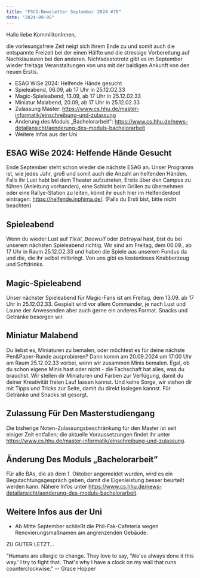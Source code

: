 ```yaml
---
title: "FSCS-Newsletter September 2024 #70"
date: "2024-09-05"
---
```


Hallo liebe KommilitonInnen,

die vorlesungsfreie Zeit neigt sich ihrem Ende zu und somit auch die
entspannte Freizeit bei der einen Hälfte und die stressige Vorbereitung
auf Nachklausuren bei den anderen. Nichtsdestotrotz gibt es im September
wieder freitags Veranstaltungen von uns mit der baldigen Ankunft von den
neuen Erstis.

* ESAG WiSe 2024: Helfende Hände gesucht
* Spieleabend, 06.09, ab 17 Uhr in 25.12.O2.33
* Magic-Spieleabend, 13.09, ab 17 Uhr in 25.12.02.33
* Miniatur Malabend, 20.09, ab 17 Uhr in 25.12.02.33
* Zulassung Master: https://www.cs.hhu.de/master-informatik/einschreibung-und-zulassung
* Änderung des Moduls „Bachelorarbeit": https://www.cs.hhu.de/news-detailansicht/aenderung-des-moduls-bachelorarbeit
* Weitere Infos aus der Uni

## ESAG WiSe 2024: Helfende Hände Gesucht
Ende September steht schon wieder die nächste ESAG an. Unser Programm
ist, wie jedes Jahr, groß und somit auch die Anzahl an helfenden Händen.
Falls ihr Lust habt bei dem Theater aufzutreten, Erstis über den Campus
zu führen (Anleitung vorhanden), eine Schicht beim Grillen zu übernehmen
oder eine Rallye-Station zu leiten, könnt ihr euch hier im Helfendentool
eintragen: https://helfende.inphima.de/. (Falls du Ersti bist, bitte
nicht beachten)

## Spieleabend
Wenn du wieder Lust auf 𝘛𝘪𝘬𝘢𝘭, 𝘉𝘦𝘰𝘸𝘶𝘭𝘧 oder 𝘉𝘦𝘵𝘳𝘢𝘺𝘢𝘭 hast, bist du bei
unserem nächsten Spieleabend richtig. Wir sind am Freitag, dem 06.09.,
ab 17 Uhr in Raum 25.12.O2.33 und haben die Spiele aus unserem Fundus da
und die, die ihr selbst mitbringt. Von uns gibt es kostenloses
Knabberzeug und Softdrinks.

## Magic-Spieleabend
Unser nächster Spieleabend für Magic-Fans ist am Freitag, dem 13.09. ab
17 Uhr in 25.12.O2.33. Gespielt wird vor allem Commander, je nach Lust
und Laune der Anwesenden aber auch gerne ein anderes Format. Snacks und
Getränke besorgen wir.

## Miniatur Malabend
Du liebst es, Miniaturen zu bemalen, oder möchtest es für deine nächste
Pen&Paper-Runde ausprobieren? Dann komm am 20.09.2024 um 17:00 Uhr am
Raum 25.12.02.33 vorbei, wenn wir zusammen Minis bemalen. Egal, ob du
schon eigene Minis hast oder nicht - die Fachschaft hat alles, was du
brauchst. Wir stellen dir Miniaturen und Farben zur Verfügung, damit du
deiner Kreativität freien Lauf lassen kannst. Und keine Sorge, wir
stehen dir mit Tipps und Tricks zur Seite, damit du direkt loslegen
kannst. Für Getränke und Snacks ist gesorgt.

## Zulassung Für Den Masterstudiengang
Die bisherige Noten-Zulassungsbeschränkung für den Master ist seit 
einiger Zeit entfallen; die aktuelle Voraussetzungen findet ihr unter 
https://www.cs.hhu.de/master-informatik/einschreibung-und-zulassung.

## Änderung Des Moduls „Bachelorarbeit”
Für alle BAs, die ab dem 1. Oktober angemeldet wurden, wird es ein
Begutachtungsgespräch geben, damit die Eigenleistung besser beurteilt
werden kann. Nähere Infos unter
https://www.cs.hhu.de/news-detailansicht/aenderung-des-moduls-bachelorarbeit.

## Weitere Infos aus der Uni
- Ab Mitte September schließt die Phil-Fak-Cafeteria wegen Renovierungsmaßnamen am angrenzenden Gebäude.

ZU GUTER LETZT…

"Humans are allergic to change. They love to say, 'We've always done it 
this way.' I try to fight that. That's why I have a clock on my wall 
that runs counterclockwise."
-- Grace Hopper
